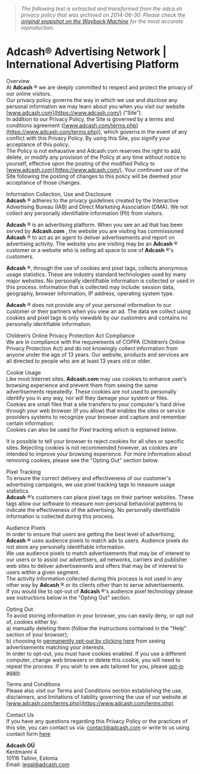 > *The following text is extracted and transformed from the adca.sh privacy policy that was archived on 2014-06-30. Please check the [original snapshot on the Wayback Machine](https://web.archive.org/web/20140630155527id_/https%3A//www.adcash.com/en/privacy.php) for the most accurate reproduction.*

# Adcash® Advertising Network | International Advertising Platform

Overview  
At **Adcash** ® we are deeply committed to respect and protect the privacy of our online visitors.  
Our privacy policy governs the way in which we use and disclose any personal information we may learn about you when you visit our website [www.adcash.com](https://www.adcash.com/) (“Site”).  
In addition to our Privacy Policy, the Site is governed by a terms and conditions agreement ([www.adcash.com/terms.php](https://www.adcash.com/terms.php)), which governs in the event of any conflict with this Privacy Policy. By using this Site, you signify your acceptance of this policy.  
The Policy is not exhaustive and Adcash.com reserves the right to add, delete, or modify any provision of the Policy at any time without notice to yourself, effective upon the posting of the modified Policy to [www.adcash.com](https://www.adcash.com/). Your continued use of the Site following the posting of changes to this policy will be deemed your acceptance of those changes.  
  
Information Collection, Use and Disclosure  
**Adcash** ® adheres to the privacy guidelines created by the Interactive Advertising Bureau (IAB) and Direct Marketing Association (DMA). We not collect any personally identifiable information (PII) from visitors.

**Adcash** ® is an advertising platform. When you see an ad that has been served by **Adcash.com** , the website you are visiting has commissioned **Adcash** ® to act as an agent to deliver advertisements and report on advertising activity. The website you are visiting may be an **Adcash** ® customer or a website who is selling ad space to one of **Adcash** ®'s customers.

**Adcash** ®, through the use of cookies and pixel tags, collects anonymous usage statistics. These are industry standard technologies used by many major websites. No personally identifiable information is collected or used in this process. Information that is collected may include: session data, geography, browser information, IP address, operating system type.

**Adcash** ® does not provide any of your personal information to our customer or their partners when you view an ad. The data we collect using cookies and pixel tags is only viewable by our customers and contains no personally identifiable information.

Children’s Online Privacy Protection Act Compliance  
We are in compliance with the requirements of COPPA (Children’s Online Privacy Protection Act) and do not knowingly collect information from anyone under the age of 13 years. Our website, products and services are all directed to people who are at least 13 years old or older. 

Cookie Usage  
Like most Internet sites, **Adcash.com** may use cookies to enhance user’s browsing experience and prevent them from seeing the same advertisements repeatedly. These cookies are not used to personally identify you in any way, nor will they damage your system or files.  
Cookies are small files that a site transfers to your computer's hard drive through your web browser (if you allow) that enables the sites or service providers systems to recognize your browser and capture and remember certain information.  
Cookies can also be used for Pixel tracking which is explained below.

It is possible to tell your browser to reject cookies for all sites or specific sites. Rejecting cookies is not recommended however, as cookies are intended to improve your browsing experience. For more information about removing cookies, please see the "Opting Out" section below.

Pixel Tracking  
To ensure the correct delivery and effectiveness of our customer's advertising campaigns, we use pixel tracking tags to measure usage statistics.  
**Adcash** ®’s customers can place pixel tags on their partner websites. These tags allow our software to measure non-personal behavioral patterns to indicate the effectiveness of the advertising. No personally identifiable information is collected during this process.

Audience Pixels  
In order to ensure that users are getting the best level of advertising, **Adcash** ® uses audience pixels to match ads to users. Audience pixels do not store any personally identifiable information.  
We use audience pixels to match advertisements that may be of interest to our users or to assist our advertisers, ad networks, carriers and publisher web sites to deliver advertisements and offers that may be of interest to users within a given segment.  
The activity information collected during this process is not used in any other way by **Adcash** ® or its clients other than to serve advertisements.  
If you would like to opt-out of **Adcash** ®'s audience pixel technology please see instructions below in the "Opting Out" section.  
  
Opting Out  
To avoid storing information in your browser, you can easily deny, or opt out of, cookies either by:  
a) manually deleting them (follow the instructions contained in the "Help" section of your browser);  
b) choosing to [permanently opt-out by clicking here](https://www.adcash.com/privacy.php?optout=0) from seeing advertisements matching your interests.  
In order to opt-out, you must have cookies enabled. If you use a different computer, change web browsers or delete this cookie, you will need to repeat the process. If you wish to see ads tailored for you, please [opt-in again](https://www.adcash.com/privacy.php?optout=1).

Terms and Conditions  
Please also visit our Terms and Conditions section establishing the use, disclaimers, and limitations of liability governing the use of our website at [www.adcash.com/terms.php](https://www.adcash.com/terms.php)

Contact Us  
If you have any questions regarding this Privacy Policy or the practices of this site, you can contact us via: [contact@adcash.com](mailto:contact@adcash.com) or write to us using contact form [here](https://www.adcash.com/contact.php)

**Adcash OÜ**  
Kentmanni 4  
10116 Tallinn, Estonia   
Email: [legal@adcash.com](mailto:legal@adcash.com)
